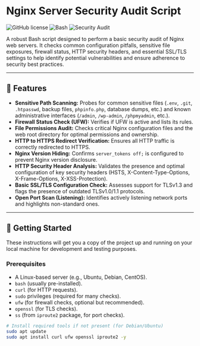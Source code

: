 # Nginx Server Security Audit Script

![GitHub license](https://img.shields.io/badge/license-MIT-blue.svg)
![Bash](https://img.shields.io/badge/language-Bash-4EAA25.svg)
![Security Audit](https://img.shields.io/badge/category-Security%20Audit-red.svg)

A robust Bash script designed to perform a basic security audit of Nginx web servers. It checks common configuration pitfalls, sensitive file exposures, firewall status, HTTP security headers, and essential SSL/TLS settings to help identify potential vulnerabilities and ensure adherence to security best practices.

---

## 🌟 Features

* **Sensitive Path Scanning:** Probes for common sensitive files (`.env`, `.git`, `.htpasswd`, backup files, `phpinfo.php`, database dumps, etc.) and known administrative interfaces (`/admin`, `/wp-admin`, `/phpmyadmin`, etc.).
* **Firewall Status Check (UFW):** Verifies if UFW is active and lists its rules.
* **File Permissions Audit:** Checks critical Nginx configuration files and the web root directory for optimal permissions and ownership.
* **HTTP to HTTPS Redirect Verification:** Ensures all HTTP traffic is correctly redirected to HTTPS.
* **Nginx Version Hiding:** Confirms `server_tokens off;` is configured to prevent Nginx version disclosure.
* **HTTP Security Header Analysis:** Validates the presence and optimal configuration of key security headers (HSTS, X-Content-Type-Options, X-Frame-Options, X-XSS-Protection).
* **Basic SSL/TLS Configuration Check:** Assesses support for TLSv1.3 and flags the presence of outdated TLSv1.0/1.1 protocols.
* **Open Port Scan (Listening):** Identifies actively listening network ports and highlights non-standard ones.

---

## 🚀 Getting Started

These instructions will get you a copy of the project up and running on your local machine for development and testing purposes.

### Prerequisites

* A Linux-based server (e.g., Ubuntu, Debian, CentOS).
* `bash` (usually pre-installed).
* `curl` (for HTTP requests).
* `sudo` privileges (required for many checks).
* `ufw` (for firewall checks, optional but recommended).
* `openssl` (for TLS checks).
* `ss` (from `iproute2` package, for port checks).

```bash
# Install required tools if not present (for Debian/Ubuntu)
sudo apt update
sudo apt install curl ufw openssl iproute2 -y
